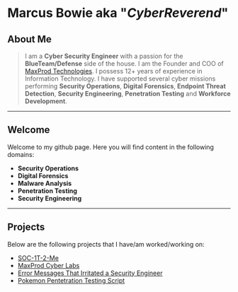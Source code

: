# Marcus Bowie aka "*CyberReverend*"
## About Me
> I am a **Cyber Security Engineer** with a passion for the **BlueTeam/Defense** side of the house. I am the Founder and COO of [MaxProd Technologies](https://www.maxprodtech.org/). I possess 12+ years of experience in Information Technology. I have supported several cyber missions performing **Security Operations**, **Digital Forensics**, **Endpoint Threat Detection**, **Security Engineering**, **Penetration Testing** and **Workforce Development**.

[youtube]: https://www.youtube.com/@maxprodtechnologies1027
[twitter]: https://twitter.com/ComandanteBowie
[LinkedIn]: https://www.linkedin.com/in/maxprod-technologies-686226227/
[LinkedIn]: https://www.linkedin.com/in/marcus-bowie-383a21b1/

---
## Welcome
Welcome to my github page. Here you will find content in the following domains:
+ **Security Operations**
+ **Digital Forensics**
+ **Malware Analysis**
+ **Penetration Testing**
+ **Security Engineering**

---
## Projects
Below are the following projects that I have/am worked/working on:    
+ [SOC-1T-2-Me](https://github.com/maendeleolab/SOC-It-2-Me)
+ [MaxProd Cyber Labs](https://github.com/CyberReverend/MaxProd-Labs)
+ [Error Messages That Irritated a Security Engineer](https://github.com/CyberReverend/Error-Messages-That-Irritated-a-Security-Engineer)
+ [Pokemon Pentetration Testing Script](https://github.com/CyberReverend/Penetration-Testing)


<!--
**CyberReverend/CyberReverend** is a ✨ _special_ ✨ repository because its `README.md` (this file) appears on your GitHub profile.

Here are some ideas to get you started:

- 🔭 I’m currently working on ...
- 🌱 I’m currently learning ...
- 👯 I’m looking to collaborate on ...
- 🤔 I’m looking for help with ...
- 💬 Ask me about ...
- 📫 How to reach me: ...
- 😄 Pronouns: ...
- ⚡ Fun fact: ...
-->
